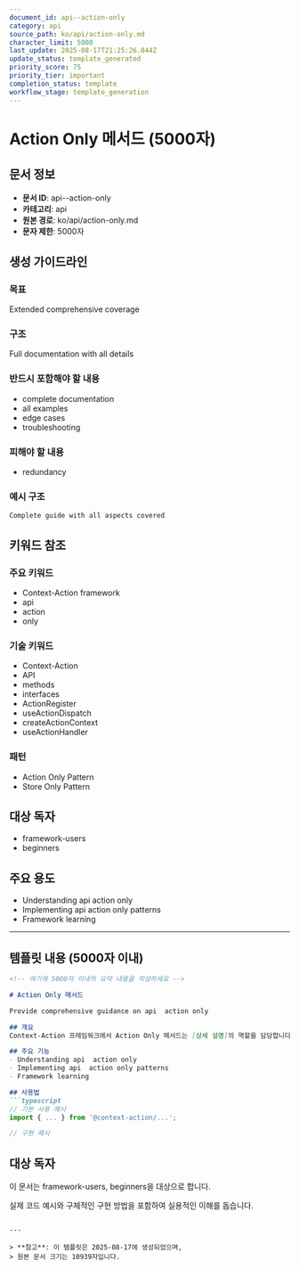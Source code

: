 ```yaml
---
document_id: api--action-only
category: api
source_path: ko/api/action-only.md
character_limit: 5000
last_update: 2025-08-17T21:25:26.044Z
update_status: template_generated
priority_score: 75
priority_tier: important
completion_status: template
workflow_stage: template_generation
---
```


# Action Only 메서드 (5000자)

## 문서 정보
- **문서 ID**: api--action-only
- **카테고리**: api
- **원본 경로**: ko/api/action-only.md
- **문자 제한**: 5000자

## 생성 가이드라인

### 목표
Extended comprehensive coverage

### 구조
Full documentation with all details

### 반드시 포함해야 할 내용
- complete documentation
- all examples
- edge cases
- troubleshooting

### 피해야 할 내용  
- redundancy

### 예시 구조
```
Complete guide with all aspects covered
```

## 키워드 참조

### 주요 키워드
- Context-Action framework
- api
- action
- only

### 기술 키워드
- Context-Action
- API
- methods
- interfaces
- ActionRegister
- useActionDispatch
- createActionContext
- useActionHandler

### 패턴
- Action Only Pattern
- Store Only Pattern

## 대상 독자
- framework-users
- beginners

## 주요 용도
- Understanding api  action only
- Implementing api  action only patterns
- Framework learning

---

## 템플릿 내용 (5000자 이내)

```markdown
<!-- 여기에 5000자 이내의 요약 내용을 작성하세요 -->

# Action Only 메서드

Provide comprehensive guidance on api  action only

## 개요
Context-Action 프레임워크에서 Action Only 메서드는 [상세 설명]의 역할을 담당합니다.

## 주요 기능
- Understanding api  action only
- Implementing api  action only patterns
- Framework learning

## 사용법
```typescript
// 기본 사용 예시
import { ... } from '@context-action/...';

// 구현 예시
```

## 대상 독자
이 문서는 framework-users, beginners을 대상으로 합니다.

실제 코드 예시와 구체적인 구현 방법을 포함하여 실용적인 이해를 돕습니다.
```

---

> **참고**: 이 템플릿은 2025-08-17에 생성되었으며, 
> 원본 문서 크기는 10939자입니다.
